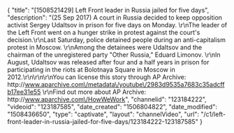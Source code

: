 {
    "title": "[1508521429] Left Front leader in Russia jailed for five days",
    "description": "(25 Sep 2017) A court in Russia decided to keep opposition activist Sergey Udaltsov in prison for five days on Monday. \r\nThe leader of the Left Front went on a hunger strike in protest against the court's decision.\r\nLast Saturday, police detained people during an anti-capitalism protest in Moscow. \r\nAmong the detainees were Udaltsov and the chairman of the unregistered party \"Other Russia,\" Eduard Limonov. \r\nIn August, Udaltsov was released after four and a half years in prison for participating in the riots at Bolotnaya Square in Moscow in 2012.\r\n\r\n\r\nYou can license this story through AP Archive: http:\/\/www.aparchive.com\/metadata\/youtube\/2983d9535a7683c35adcffb17ee31e55 \r\nFind out more about AP Archive: http:\/\/www.aparchive.com\/HowWeWork",
    "channelid": "123184222",
    "videoid": "123187585",
    "date_created": "1506804822",
    "date_modified": "1508436650",
    "type": "captivate",
    "layout": "channelVideo",
    "url": "\/c1\/left-front-leader-in-russia-jailed-for-five-days\/123184222-123187585"
}